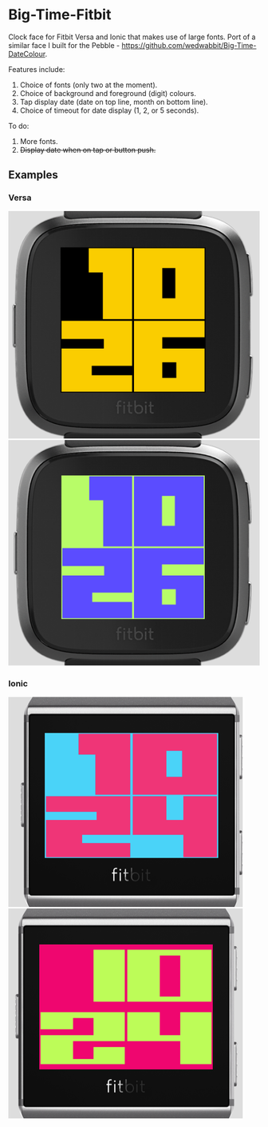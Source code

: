 # Big-Time-Fitbit
Clock face for Fitbit Versa and Ionic that makes use of large fonts. Port of a similar face I built for the Pebble - https://github.com/wedwabbit/Big-Time-DateColour.

Features include:
1. Choice of fonts (only two at the moment).
2. Choice of background and foreground (digit) colours.
3. Tap display date (date on top line, month on bottom line).
4. Choice of timeout for date display (1, 2, or 5 seconds).

To do:
1. More fonts.
2. ~~Display date when on tap or button push.~~

## Examples

### Versa

![Screenshot](screenshot1.png)
![Screenshot](screenshot2.png)

### Ionic

![Screenshot](screenshot3.png)
![Screenshot](screenshot4.png)

